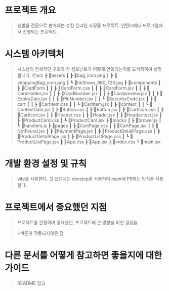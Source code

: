 # 프로젝트 개요

> 신발을 전문으로 판매하는 슈킹 온라인 쇼핑몰 프로젝트.
> 인턴in메타 프로그램에서 진행되는 프로젝트.

# 시스템 아키텍처

> 시스템의 전체적인 구조와 각 컴포넌트가 어떻게 연동되는지를 도식화하여 설명합니다.
📦src
 ┣ 📂assets
 ┃ ┣ 📜bag_icon.png
 ┃ ┣ 📜shoppingBag_icon.png
 ┃ ┗ 📜tieShoes_960_720.jpg
 ┣ 📂components
 ┃ ┣ 📂CardForm
 ┃ ┃ ┣ 📜CardForm.css
 ┃ ┃ ┣ 📜CardForm.jsx
 ┃ ┃ ┣ 📜CardHolder.jsx
 ┃ ┃ ┣ 📜CardNumber.jsx
 ┃ ┃ ┣ 📜Cardpreview.jsx
 ┃ ┃ ┣ 📜ExpiryDate.jsx
 ┃ ┃ ┣ 📜PinNumber.jsx
 ┃ ┃ ┗ 📜SecurityCode.jsx
 ┃ ┣ 📂cart
 ┃ ┃ ┣ 📜CartItem.css
 ┃ ┃ ┗ 📜CartItem.jsx
 ┃ ┣ 📂context
 ┃ ┃ ┗ 📜ContextData.jsx
 ┃ ┣ 📜Button.css
 ┃ ┣ 📜Button.jsx
 ┃ ┣ 📜CartIcon.css
 ┃ ┣ 📜CartIcon.jsx
 ┃ ┣ 📜Header.css
 ┃ ┣ 📜Header.jsx
 ┃ ┣ 📜Header.test.jsx
 ┃ ┣ 📜ProductCard.css
 ┃ ┗ 📜ProductCard.jsx
 ┣ 📂mocks
 ┃ ┣ 📜brower.js
 ┃ ┗ 📜handlers.js
 ┣ 📂pages
 ┃ ┣ 📜CartPage.css
 ┃ ┣ 📜CartPage.jsx
 ┃ ┣ 📜NotFound.jsx
 ┃ ┣ 📜PaymentPage.jsx
 ┃ ┣ 📜ProductDetailPage.css
 ┃ ┣ 📜ProductDetailPage.jsx
 ┃ ┣ 📜ProductListPage.css
 ┃ ┗ 📜ProductListPage.jsx
 ┣ 📜App.css
 ┣ 📜App.jsx
 ┣ 📜index.css
 ┗ 📜main.jsx

# 개발 환경 설정 및 규칙

> vite를 사용한다.
> 깃 브랜치는 develop을 사용하며 main에 PR하는 방식을 사용한다.

# 프로젝트에서 중요했던 지점

> 프로젝트를 진행하며 중요했던, 프로젝트에 큰 영향을 미친 결정들

> +버튼이 작동되지않은 점

# 다른 문서를 어떻게 참고하면 좋을지에 대한 가이드

> README 참고
